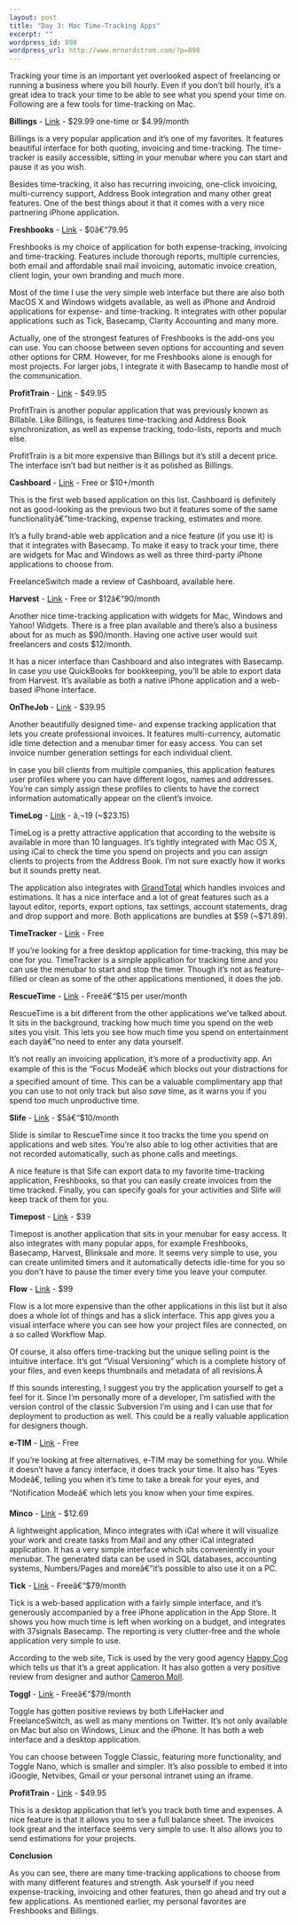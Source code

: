 ```yaml
--- 
layout: post
title: "Day 3: Mac Time-Tracking Apps"
excerpt: ""
wordpress_id: 898
wordpress_url: http://www.mrnordstrom.com/?p=898
---
```

<p>Tracking your time is an important yet overlooked aspect of freelancing or running a business where you bill hourly. Even if you don&rsquo;t bill hourly, it&rsquo;s a great idea to track your time to be able to see what you spend your time on. Following are a few tools for time-tracking on Mac.</p>
<!--more-->
<p><strong>Billings</strong> - <a href="http://www.marketcircle.com/billings/">Link</a> - $29.99 one-time or $4.99/month</p>
<p>Billings is a very popular application and it&rsquo;s one of my favorites. It features beautiful interface for both quoting, invoicing and time-tracking. The time-tracker is easily accessible, sitting in your menubar where you can start and pause it as you wish.</p>
<p>Besides time-tracking, it also has recurring invoicing, one-click invoicing, multi-currency support, Address Book integration and many other great features. One of the best things about it that it comes with a very nice partnering iPhone application.</p>
<p><strong>Freshbooks</strong> - <a href="http://www.freshbooks.com/">Link</a> - $0â€“79.95</p>
<p>Freshbooks is my choice of application for both expense-tracking, invoicing and time-tracking. Features include thorough reports, multiple currencies, both email and affordable snail mail invoicing, automatic invoice creation, client login, your own branding and much more.</p>
<p>Most of the time I use the very simple web interface but there are also both MacOS X and Windows widgets available, as well as iPhone and Android applications for expense- and time-tracking. It integrates with other popular applications such as Tick, Basecamp, Clarity Accounting and many more.</p>
<p>Actually, one of the strongest features of Freshbooks is the add-ons you can use. You can choose between seven options for accounting and seven other options for CRM. However, for me Freshbooks alone is enough for most projects. For larger jobs, I integrate it with Basecamp to handle most of the communication.</p>
<p><strong>ProfitTrain</strong> - <a href="http://clickablebliss.com/profittrain/">Link</a> - $49.95</p>
<p>ProfitTrain is another popular application that was previously known as Billable. Like Billings, is features time-tracking and Address Book synchronization, as well as expense tracking, todo-lists, reports and much else.</p>
<p>ProfitTrain is a bit more expensive than Billings but it&rsquo;s still a decent price. The interface isn&rsquo;t bad but neither is it as polished as Billings.</p>
<p><strong>Cashboard</strong> - <a href="http://www.getcashboard.com/">Link</a> - Free or $10+/month</p>
<p>This is the first web based application on this list. Cashboard is definitely not as good-looking as the previous two but it features some of the same functionalityâ€”time-tracking, expense tracking, estimates and more.</p>
<p>It&rsquo;s a fully brand-able web application and a nice feature (if you use it) is that it integrates with Basecamp. To make it easy to track your time, there are widgets for Mac and Windows as well as three third-party iPhone applications to choose from.</p>
<p>FreelanceSwitch made a review of Cashboard, available here.</p>
<p><strong>Harvest</strong> - <a href="http://www.getharvest.com/">Link</a> - Free or $12â€“90/month</p>
<p>Another nice time-tracking application with widgets for Mac, Windows and Yahoo! Widgets. There is a free plan available and there&rsquo;s also a business about for as much as $90/month. Having one active user would suit freelancers and costs $12/month.</p>
<p>It has a nicer interface than Cashboard and also integrates with Basecamp. In case you use QuickBooks for bookkeeping, you&rsquo;ll be able to export data from Harvest. It&rsquo;s available as both a native iPhone application and a web-based iPhone interface.</p>
<p><strong>OnTheJob</strong> - <a href="http://stuntsoftware.com/onthejob/">Link</a> - $39.95</p>
<p>Another beautifully designed time- and expense tracking application that lets you create professional invoices. It features multi-currency, automatic idle time detection and a menubar timer for easy access. You can set invoice number generation settings for each individual client.</p>
<p>In case you bill clients from multiple companies, this application features user profiles where you can have different logos, names and addresses. You&rsquo;re can simply assign these profiles to clients to have the correct information automatically appear on the client&rsquo;s invoice.</p>
<p><strong>TimeLog</strong> - <a href="http://www.grandtotal.biz/TimeLog4/">Link</a> - â‚¬19 (<span class="s1">~</span>$23.15)</p>
<p>TimeLog is a pretty attractive application that according to the website is available in more than 10 languages. It&rsquo;s tightly integrated with Mac OS X, using iCal to check the time you spend on projects and you can assign clients to projects from the Address Book. I&rsquo;m not sure exactly how it works but it sounds pretty neat.</p>
<p>The application also integrates with <a href="http://www.grandtotal.biz/GrandTotal/?lang=en">GrandTotal</a> which handles invoices and estimations. It has a nice interface and a lot of great features such as a layout editor, reports, export options, tax settings, account statements, drag and drop support and more. Both applications are bundles at $59 (<span class="s1">~</span>$71.89).</p>
<p><strong>TimeTracker</strong> - <a href="https://www.rescuetime.com/">Link</a> - Free</p>
<p>If you&rsquo;re looking for a free desktop application for time-tracking, this may be one for you. TimeTracker is a simple application for tracking time and you can use the menubar to start and stop the timer. Though it&rsquo;s not as feature-filled or clean as some of the other applications mentioned, it does the job.</p>
<p><strong>RescueTime</strong> - <a href="http://code.google.com/p/time-tracker-mac/">Link</a> - Freeâ€“$15 per user/month</p>
<p>RescueTime is a bit different from the other applications we&rsquo;ve talked about. It sits in the background, tracking how much time you spend on the web sites you visit. This lets you see how much time you spend on entertainment each dayâ€”no need to enter any data yourself.</p>
<p>It&rsquo;s not really an invoicing application, it&rsquo;s more of a productivity app. An example of this is the &ldquo;Focus Modeâ€ which blocks out your distractions for a specified amount of time. This can be a valuable complimentary app that you can use to not only track but also <i>save</i> time, as it warns you if you spend too much unproductive time.</p>
<p><strong>Slife</strong> - <a href="http://www.slifeweb.com/">Link</a> - $5â€“$10/month</p>
<p>Slide is similar to RescueTime since it too tracks the time you spend on applications and web sites. You&rsquo;re also able to log other activities that are not recorded automatically, such as phone calls and meetings.</p>
<p>A nice feature is that Sife can export data to my favorite time-tracking application, Freshbooks, so that you can easily create invoices from the time tracked. Finally, you can specify goals for your activities and Slife will keep track of them for you.</p>
<p><strong>Timepost</strong> - <a href="http://www.timepost2.com/">Link</a> - $39</p>
<p>Timepost is another application that sits in your menubar for easy access. It also integrates with many popular apps, for example Freshbooks, Basecamp, Harvest, Blinksale and more. It seems very simple to use, you can create unlimited timers and it automatically detects idle-time for you so you don&rsquo;t have to pause the timer every time you leave your computer.</p>
<p><strong>Flow</strong> - <a href="http://www.gridironsoftware.com/products/flow.html">Link</a> - $99</p>
<p>Flow is a lot more expensive than the other applications in this list but it also does a whole lot of things and has a slick interface. This app gives you a visual interface where you can see how your project files are connected, on a so called Workflow Map.</p>
<p>Of course, it also offers time-tracking but the unique selling point is the intuitive interface. It&rsquo;s got &ldquo;Visual Versioning&rdquo; which is a complete history of your files, and even keeps thumbnails and metadata of all revisions.<span class="Apple-converted-space">Â </span></p>
<p>If this sounds interesting, I suggest you try the application yourself to get a feel for it. Since I&rsquo;m personally more of a developer, I&rsquo;m satisfied with the version control of the classic Subversion I&rsquo;m using and I can use that for deployment to production as well. This could be a really valuable application for designers though.</p>
<p><strong>e-TIM</strong> - <a href="http://e-tim.org/">Link</a> - Free</p>
<p>If you&rsquo;re looking at free alternatives, e-TIM may be something for you. While it doesn&rsquo;t have a fancy interface, it does track your time. It also has &ldquo;Eyes Modeâ€, telling you when it&rsquo;s time to take a break for your eyes, and &ldquo;Notification Modeâ€ which lets you know when your time expires.</p>
<p><strong>Minco</strong> - <a href="http://www.celmaro.com/minco/">Link</a> - $12.69</p>
<p>A lightweight application, Minco integrates with iCal where it will visualize your work and create tasks from Mail and any other iCal integrated application. It has a very simple interface which sits conveniently in your menubar. The generated data can be used in SQL databases, accounting systems, Numbers/Pages and moreâ€”it&rsquo;s possible to also use it on a PC.</p>
<p><strong>Tick</strong> - <a href="http://tickspot.com/">Link</a> - Freeâ€“$79/month</p>
<p>Tick is a web-based application with a fairly simple interface, and it&rsquo;s generously accompanied by a free iPhone application in the App Store. It shows you how much time is left when working on a budget, and integrates with 37signals Basecamp. The reporting is very clutter-free and the whole application very simple to use.</p>
<p>According to the web site, Tick is used by the very good agency <a href="http://www.happycog.com/">Happy Cog</a> which tells us that it&rsquo;s a great application. It has also gotten a very positive review from designer and author <a href="http://www.cameronmoll.com/">Cameron Moll</a>.</p>
<p><strong>Toggl</strong> - <a href="http://www.toggl.com/">Link</a> - Freeâ€“$79/month</p>
<p>Toggle has gotten positive reviews by both LifeHacker and FreelanceSwitch, as well as many mentions on Twitter. It&rsquo;s not only available on Mac but also on Windows, Linux and the iPhone. It has both a web interface and a desktop application.</p>
<p>You can choose between Toggle Classic, featuring more functionality, and Toggle Nano, which is smaller and simpler. It&rsquo;s also possible to embed it into iGoogle, Netvibes, Gmail or your personal intranet using an iframe.</p>
<p><strong>ProfitTrain</strong> - <a href="http://clickablebliss.com/profittrain/">Link</a> - $49.95</p>
<p>This is a desktop application that let&rsquo;s you track both time and expenses. A nice feature is that it allows you to see a full balance sheet. The invoices look great and the interface seems very simple to use. It also allows you to send estimations for your projects.</p>
<p><strong>Conclusion</strong></p>
<p>As you can see, there are many time-tracking applications to choose from with many different features and strength. Ask yourself if you need expense-tracking, invoicing and other features, then go ahead and try out a few applications. As mentioned earlier, my personal favorites are Freshbooks and Billings.</p>

